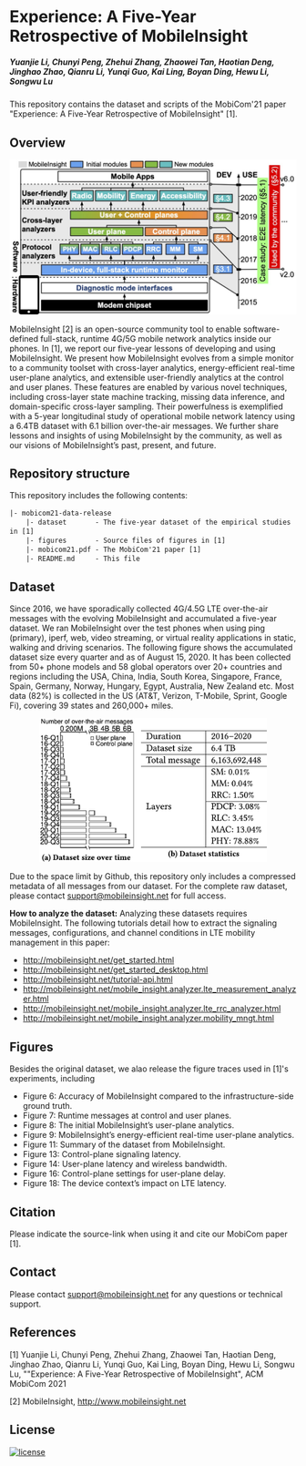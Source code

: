 # Experience: A Five-Year Retrospective of MobileInsight

##### Yuanjie Li, Chunyi Peng, Zhehui Zhang, Zhaowei Tan, Haotian Deng, Jinghao Zhao, Qianru Li, Yunqi Guo, Kai Ling, Boyan Ding, Hewu Li, Songwu Lu

This repository contains the dataset and scripts of the MobiCom'21 paper "Experience: A Five-Year Retrospective of MobileInsight" [1]. 

## Overview

<p style="text-align:center;"><img src="figures/mobileinsight-overview.jpg" alt="Summary of dataset from MobileInsight" width="800"/></p>


MobileInsight [2] is an open-source community tool to enable software-defined full-stack, runtime 4G/5G mobile network analytics inside our phones. In [1], we report our five-year lessons of developing and using MobileInsight. We present how MobileInsight evolves from a simple monitor to a community toolset with cross-layer analytics, energy-efficient real-time user-plane analytics, and extensible user-friendly analytics at the control and user planes. These features are enabled by various novel techniques, including cross-layer state machine tracking, missing data inference, and domain-specific cross-layer sampling. Their powerfulness is exemplified with a 5-year longitudinal study of operational mobile network latency using a 6.4TB dataset with 6.1 billion over-the-air messages. We further share lessons and insights of using MobileInsight by the community, as well as our visions of MobileInsight’s past, present, and future.



## Repository structure

This repository includes the following contents:

	|- mobicom21-data-release
		|- dataset       - The five-year dataset of the empirical studies in [1] 
		|- figures       - Source files of figures in [1]
		|- mobicom21.pdf - The MobiCom'21 paper [1]
		|- README.md     - This file

## Dataset

Since 2016, we have sporadically collected 4G/4.5G LTE over-the-air messages with the evolving MobileInsight and accumulated a five-year dataset. We ran MobileInsight over the test phones when using ping (primary), iperf, web, video streaming, or virtual reality applications in static, walking and driving scenarios. The following figure shows the accumulated dataset size every quarter and as of August 15, 2020. It has been collected from 50+ phone models and 58 global operators over 20+ countries and regions including the USA, China, India, South Korea, Singapore, France, Spain, Germany, Norway, Hungary, Egypt, Australia, New Zealand etc. Most data (82%) is collected in the US (AT\&T, Verizon, T-Mobile, Sprint, Google Fi), covering 39 states and 260,000+ miles. 

<p style="text-align:center;"><img src="dataset/dataset-summary.jpg" alt="Summary of dataset from MobileInsight" width="400"/></p>

Due to the space limit by Github, this repository only includes a compressed metadata of all messages from our dataset. For the complete raw dataset, please contact support@mobileinsight.net for full access.

**How to analyze the dataset:** Analyzing these datasets requires MobileInsight. The following tutorials detail how to extract the signaling messages, configurations, and channel conditions in LTE mobility management in this paper:

- http://mobileinsight.net/get_started.html
- http://mobileinsight.net/get_started_desktop.html
- http://mobileinsight.net/tutorial-api.html
- http://mobileinsight.net/mobile_insight.analyzer.lte_measurement_analyzer.html
- http://mobileinsight.net/mobile_insight.analyzer.lte_rrc_analyzer.html
- http://mobileinsight.net/mobile_insight.analyzer.mobility_mngt.html


## Figures


Besides the original dataset, we alao release the figure traces used in [1]'s experiments, including

- Figure 6: Accuracy of MobileInsight compared to the infrastructure-side ground truth.
- Figure 7: Runtime messages at control and user planes.
- Figure 8: The initial MobileInsight’s user-plane analytics.
- Figure 9: MobileInsight’s energy-efficient real-time user-plane analytics.
- Figure 11: Summary of the dataset from MobileInsight.
- Figure 13: Control-plane signaling latency.
- Figure 14: User-plane latency and wireless bandwidth.
- Figure 16: Control-plane settings for user-plane delay.
- Figure 18: The device context’s impact on LTE latency.


## Citation

Please indicate the source-link when using it and cite our MobiCom paper [1]. 

## Contact
Please contact support@mobileinsight.net for any questions or technical support.

## References

[1] Yuanjie Li, Chunyi Peng, Zhehui Zhang, Zhaowei Tan, Haotian Deng, Jinghao Zhao, Qianru Li, Yunqi Guo, Kai Ling, Boyan Ding, Hewu Li, Songwu Lu, ""Experience: A Five-Year Retrospective of MobileInsight", ACM MobiCom 2021

[2] MobileInsight, http://www.mobileinsight.net

## License

[![license](https://img.shields.io/badge/license-Apache2-blue.svg)](LICENSE)


